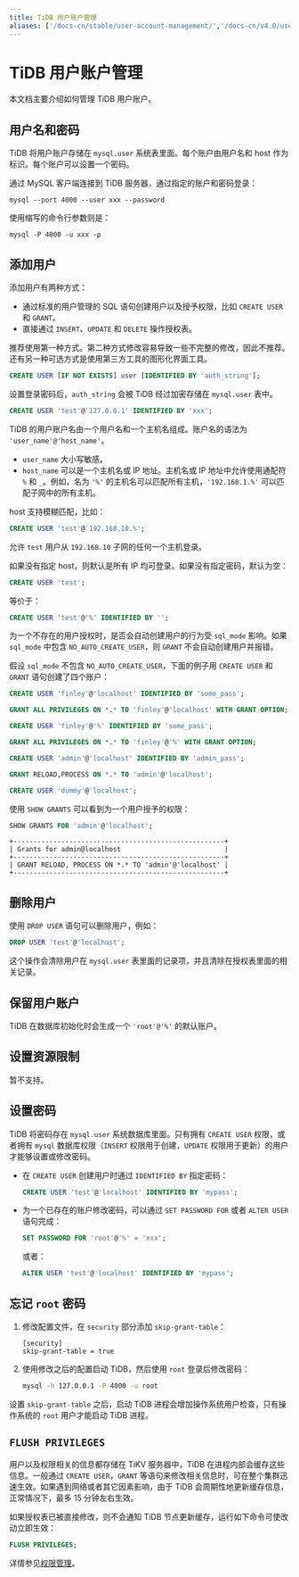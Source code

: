 ```yaml
---
title: TiDB 用户账户管理
aliases: ['/docs-cn/stable/user-account-management/','/docs-cn/v4.0/user-account-management/','/docs-cn/stable/reference/security/user-account-management/']
---
```


# TiDB 用户账户管理

本文档主要介绍如何管理 TiDB 用户账户。

## 用户名和密码

TiDB 将用户账户存储在 `mysql.user` 系统表里面。每个账户由用户名和 host 作为标识。每个账户可以设置一个密码。

通过 MySQL 客户端连接到 TiDB 服务器，通过指定的账户和密码登录：


```
mysql --port 4000 --user xxx --password
```

使用缩写的命令行参数则是：


```
mysql -P 4000 -u xxx -p
```

## 添加用户

添加用户有两种方式：

* 通过标准的用户管理的 SQL 语句创建用户以及授予权限，比如 `CREATE USER` 和 `GRANT`。
* 直接通过 `INSERT`、`UPDATE` 和 `DELETE` 操作授权表。

推荐使用第一种方式。第二种方式修改容易导致一些不完整的修改，因此不推荐。还有另一种可选方式是使用第三方工具的图形化界面工具。


```sql
CREATE USER [IF NOT EXISTS] user [IDENTIFIED BY 'auth_string'];
```

设置登录密码后，`auth_string` 会被 TiDB 经过加密存储在 `mysql.user` 表中。


```sql
CREATE USER 'test'@'127.0.0.1' IDENTIFIED BY 'xxx';
```

TiDB 的用户账户名由一个用户名和一个主机名组成。账户名的语法为 `'user_name'@'host_name'`。

- `user_name` 大小写敏感。
- `host_name` 可以是一个主机名或 IP 地址。主机名或 IP 地址中允许使用通配符 `%` 和 `_`。例如，名为 `'%'` 的主机名可以匹配所有主机，`'192.168.1.%'` 可以匹配子网中的所有主机。

host 支持模糊匹配，比如：


```sql
CREATE USER 'test'@'192.168.10.%';
```

允许 `test` 用户从 `192.168.10` 子网的任何一个主机登录。

如果没有指定 host，则默认是所有 IP 均可登录。如果没有指定密码，默认为空：


```sql
CREATE USER 'test';
```

等价于：


```sql
CREATE USER 'test'@'%' IDENTIFIED BY '';
```

为一个不存在的用户授权时，是否会自动创建用户的行为受 `sql_mode` 影响。如果 `sql_mode` 中包含 `NO_AUTO_CREATE_USER`，则 `GRANT` 不会自动创建用户并报错。

假设 `sql_mode` 不包含 `NO_AUTO_CREATE_USER`，下面的例子用 `CREATE USER` 和 `GRANT` 语句创建了四个账户：


```sql
CREATE USER 'finley'@'localhost' IDENTIFIED BY 'some_pass';
```


```sql
GRANT ALL PRIVILEGES ON *.* TO 'finley'@'localhost' WITH GRANT OPTION;
```


```sql
CREATE USER 'finley'@'%' IDENTIFIED BY 'some_pass';
```


```sql
GRANT ALL PRIVILEGES ON *.* TO 'finley'@'%' WITH GRANT OPTION;
```


```sql
CREATE USER 'admin'@'localhost' IDENTIFIED BY 'admin_pass';
```


```sql
GRANT RELOAD,PROCESS ON *.* TO 'admin'@'localhost';
```


```sql
CREATE USER 'dummy'@'localhost';
```

使用 `SHOW GRANTS` 可以看到为一个用户授予的权限：


```sql
SHOW GRANTS FOR 'admin'@'localhost';
```

```
+-----------------------------------------------------+
| Grants for admin@localhost                          |
+-----------------------------------------------------+
| GRANT RELOAD, PROCESS ON *.* TO 'admin'@'localhost' |
+-----------------------------------------------------+
```

## 删除用户

使用 `DROP USER` 语句可以删除用户，例如：


```sql
DROP USER 'test'@'localhost';
```

这个操作会清除用户在 `mysql.user` 表里面的记录项，并且清除在授权表里面的相关记录。

## 保留用户账户

TiDB 在数据库初始化时会生成一个 `'root'@'%'` 的默认账户。

## 设置资源限制

暂不支持。

## 设置密码

TiDB 将密码存在 `mysql.user` 系统数据库里面。只有拥有 `CREATE USER` 权限，或者拥有 `mysql` 数据库权限（`INSERT` 权限用于创建，`UPDATE` 权限用于更新）的用户才能够设置或修改密码。

- 在 `CREATE USER` 创建用户时通过 `IDENTIFIED BY` 指定密码：

    
    ```sql
    CREATE USER 'test'@'localhost' IDENTIFIED BY 'mypass';
    ```

- 为一个已存在的账户修改密码，可以通过 `SET PASSWORD FOR` 或者 `ALTER USER` 语句完成：

    
    ```sql
    SET PASSWORD FOR 'root'@'%' = 'xxx';
    ```

    或者：

    
    ```sql
    ALTER USER 'test'@'localhost' IDENTIFIED BY 'mypass';
    ```

## 忘记 `root` 密码

1. 修改配置文件，在 `security` 部分添加 `skip-grant-table`：

    
    ```
    [security]
    skip-grant-table = true
    ```

2. 使用修改之后的配置启动 TiDB，然后使用 `root` 登录后修改密码：

    
    ```bash
    mysql -h 127.0.0.1 -P 4000 -u root
    ```

设置 `skip-grant-table` 之后，启动 TiDB 进程会增加操作系统用户检查，只有操作系统的 `root` 用户才能启动 TiDB 进程。

## `FLUSH PRIVILEGES`

用户以及权限相关的信息都存储在 TiKV 服务器中，TiDB 在进程内部会缓存这些信息。一般通过 `CREATE USER`，`GRANT` 等语句来修改相关信息时，可在整个集群迅速生效。如果遇到网络或者其它因素影响，由于 TiDB 会周期性地更新缓存信息，正常情况下，最多 15 分钟左右生效。

如果授权表已被直接修改，则不会通知 TiDB 节点更新缓存，运行如下命令可使改动立即生效：


```sql
FLUSH PRIVILEGES;
```

详情参见[权限管理](/privilege-management.md)。
